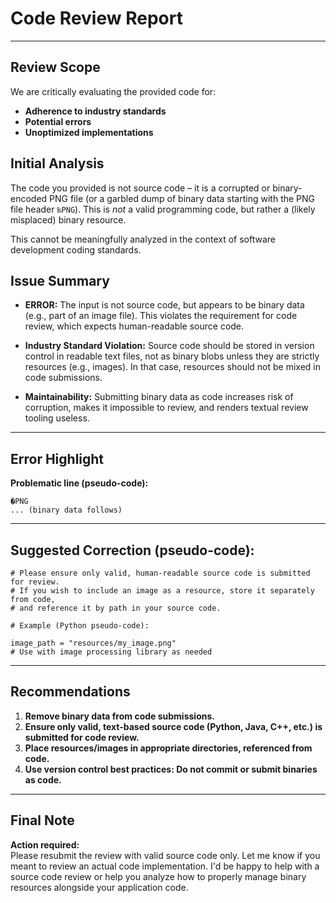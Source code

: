 # Code Review Report

---

## Review Scope

We are critically evaluating the provided code for:

- **Adherence to industry standards**
- **Potential errors**
- **Unoptimized implementations**

## Initial Analysis

The code you provided is not source code – it is a corrupted or binary-encoded PNG file (or a garbled dump of binary data starting with the PNG file header `‰PNG`). This is *not* a valid programming code, but rather a (likely misplaced) binary resource.

This cannot be meaningfully analyzed in the context of software development coding standards.

## Issue Summary

- **ERROR:** The input is not source code, but appears to be binary data (e.g., part of an image file). This violates the requirement for code review, which expects human-readable source code.

- **Industry Standard Violation:** Source code should be stored in version control in readable text files, not as binary blobs unless they are strictly resources (e.g., images). In that case, resources should not be mixed in code submissions.

- **Maintainability:** Submitting binary data as code increases risk of corruption, makes it impossible to review, and renders textual review tooling useless.

---

## Error Highlight

**Problematic line (pseudo-code):**
```plaintext
�PNG
... (binary data follows)
```

---

## Suggested Correction (pseudo-code):

```plaintext
# Please ensure only valid, human-readable source code is submitted for review.
# If you wish to include an image as a resource, store it separately from code,
# and reference it by path in your source code.

# Example (Python pseudo-code):

image_path = "resources/my_image.png"
# Use with image processing library as needed
```

---

## Recommendations

1. **Remove binary data from code submissions.**
2. **Ensure only valid, text-based source code (Python, Java, C++, etc.) is submitted for code review.**
3. **Place resources/images in appropriate directories, referenced from code.**
4. **Use version control best practices: Do not commit or submit binaries as code.**

---

## Final Note

**Action required:**  
Please resubmit the review with valid source code only. Let me know if you meant to review an actual code implementation. I'd be happy to help with a source code review or help you analyze how to properly manage binary resources alongside your application code.